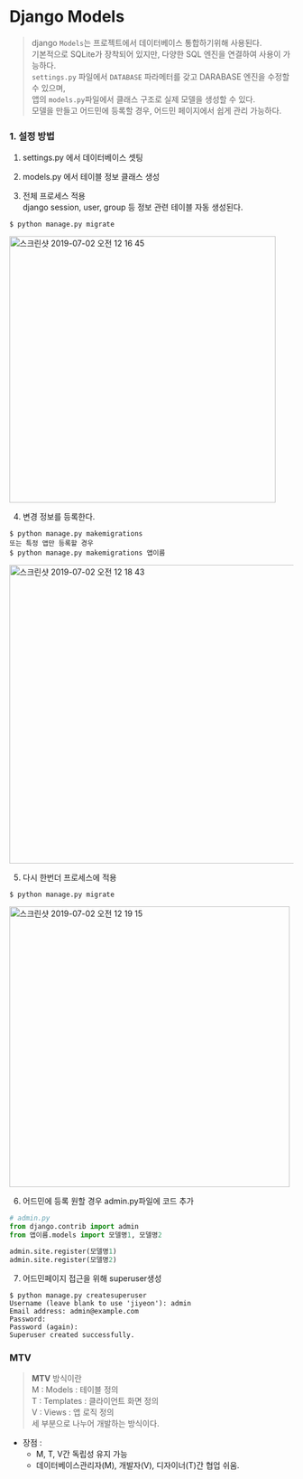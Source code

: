 # Django Models

> django `Models`는 프로젝트에서 데이터베이스 통합하기위해 사용된다.<br/>
> 기본적으로 SQLite가 장착되어 있지만, 다양한 SQL 엔진을 연결하여 사용이 가능하다.<br/>
> `settings.py` 파일에서 `DATABASE` 파라메터를 갖고 DARABASE 엔진을 수정할 수 있으며,<br/>
> 앱의 `models.py`파일에서 클래스 구조로 실제 모델을 생성할 수 있다.<br/>
> 모델을 만들고 어드민에 등록할 경우, 어드민 페이지에서 쉽게 관리 가능하다.



### 1. 설정 방법

1. settings.py 에서 데이터베이스 셋팅

2. models.py 에서 테이블 정보 클래스 생성

3. 전체 프로세스 적용 <br/>
django session, user, group 등 정보 관련 테이블 자동 생성된다.
```shell
$ python manage.py migrate
```
<img width="472" alt="스크린샷 2019-07-02 오전 12 16 45" src="https://user-images.githubusercontent.com/40231980/60447803-2e0de700-9c5f-11e9-994a-8d768c1d2c13.png">


4. 변경 정보를 등록한다.
```shell
$ python manage.py makemigrations
또는 특정 앱만 등록할 경우
$ python manage.py makemigrations 앱이름
```
<img width="529" alt="스크린샷 2019-07-02 오전 12 18 43" src="https://user-images.githubusercontent.com/40231980/60447802-2e0de700-9c5f-11e9-8550-a0347c71beed.png">

5. 다시 한번더 프로세스에 적용
```shell
$ python manage.py migrate
```
<img width="497" alt="스크린샷 2019-07-02 오전 12 19 15" src="https://user-images.githubusercontent.com/40231980/60447800-2d755080-9c5f-11e9-806c-b65760c6ac83.png">


6. 어드민에 등록 원할 경우 admin.py파일에 코드 추가
```python
# admin.py
from django.contrib import admin
from 앱이름.models import 모델명1, 모델명2

admin.site.register(모델명1)
admin.site.register(모델명2)
```

7. 어드민페이지 접근을 위해 superuser생성
```shell
$ python manage.py createsuperuser
Username (leave blank to use 'jiyeon'): admin
Email address: admin@example.com
Password: 
Password (again): 
Superuser created successfully.
```


### MTV

> **MTV** 방식이란<br/>
> M : Models : 테이블 정의<br/>
> T : Templates : 클라이언트 화면 정의<br/>
> V : Views : 앱 로직 정의<br/>
> 세 부분으로 나누어 개발하는 방식이다.

- 장점 :<br/>
  - M, T, V간 독립성 유지 가능
  - 데이터베이스관리자(M), 개발자(V), 디자이너(T)간 협업 쉬움.



